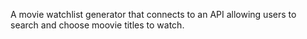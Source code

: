 A movie watchlist generator that connects to an API allowing users to search and choose moovie titles to watch.
